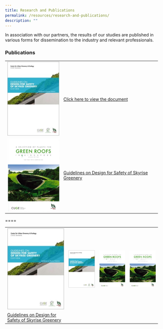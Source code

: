 ```yaml
---
title: Research and Publications
permalink: /resources/research-and-publications/
description: ""
---
```

In association with our partners, the results of our studies are published in various forms for dissemination to the industry and relevant professionals.

### Publications

<table>
	<tbody>
		<tr>
		<td><img style="width:200px" src="/images/Icons/guidelines-on-design-for-safety-of-skyrise-greenery_icon.jpg"></td>
		<td><a href="https://botanicgardensshop.sg/collections/books/products/cs-e11-design-for-safety-of-skyrise-greenery"> Click here to view the document</a></td>
	</tr>
	<tr>
		<td><img style="width:200px" src="/images/Icons/a-selection-of-plants-for-green-roofs-in-singapore-2nd-edition.png"></td>
		<td><a href="www.google.com"> Guidelines on Design for Safety of Skyrise Greenery</a></td>
	</tr>
</tbody>
</table>

====

<table>
	<tbody>
		<tr>
		<td><img style="width:200px" src="/images/Icons/guidelines-on-design-for-safety-of-skyrise-greenery_icon.jpg"></td>
			<td><img style="height=200px" src="/images/Icons/guidelines-on-design-for-safety-of-skyrise-greenery_icon.jpg"></td> 
			<td><img style="width:200px" src="/images/Icons/a-selection-of-plants-for-green-roofs-in-singapore-2nd-edition.png"></td>
			<td><img style="width:200px" src="/images/Icons/a-selection-of-plants-for-green-roofs-in-singapore-2nd-edition.png"></td>	
	</tr>
	<tr>		
		<td><a href="www.google.com"> Guidelines on Design for Safety of Skyrise Greenery</a></td>
	<td></td></tr></tbody></table>